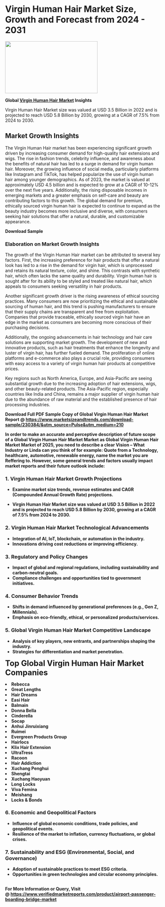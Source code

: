 <H1>Virgin Human Hair Market Size, Growth and Forecast from 2024 - 2031</H1><img class="aligncenter size-medium wp-image-584254" src="https://thirdeyenews.in/wp-content/uploads/2024/09/Global-Market-Research-300x168.jpeg" alt="" width="300" height="168" /><p><strong>Global&nbsp;<a href="https://www.marketsizeandtrends.com/download-sample/230384/&amp;utm_source=Pulse&amp;utm_medium=210">Virgin Human Hair Market</a> Insights</strong></p><p>Virgin Human Hair Market size was valued at USD 3.5 Billion in 2022 and is projected to reach USD 5.8 Billion by 2030, growing at a CAGR of 7.5% from 2024 to 2030.</p><p><h2>Market Growth Insights</h2> <p>The Virgin Human Hair market has been experiencing significant growth driven by increasing consumer demand for high-quality hair extensions and wigs. The rise in fashion trends, celebrity influence, and awareness about the benefits of natural hair has led to a surge in demand for virgin human hair. Moreover, the growing influence of social media, particularly platforms like Instagram and TikTok, has helped popularize the use of virgin human hair among younger demographics. As of 2023, the market is valued at approximately USD 4.5 billion and is expected to grow at a CAGR of 10-12% over the next five years. Additionally, the rising disposable incomes in emerging markets and a greater emphasis on self-care and beauty are contributing factors to this growth. The global demand for premium, ethically sourced virgin human hair is expected to continue to expand as the beauty industry becomes more inclusive and diverse, with consumers seeking hair solutions that offer a natural, durable, and customizable appearance.</p> <p><strong>Download Sample</strong></p> <h3>Elaboration on Market Growth Insights</h3> <p>The growth of the Virgin Human Hair market can be attributed to several key factors. First, the increasing preference for hair products that offer a natural look has led to a rise in the demand for virgin hair, which is unprocessed and retains its natural texture, color, and shine. This contrasts with synthetic hair, which often lacks the same quality and durability. Virgin human hair is sought after for its ability to be styled and treated like natural hair, which appeals to consumers seeking versatility in hair products.</p> <p>Another significant growth driver is the rising awareness of ethical sourcing practices. Many consumers are now prioritizing the ethical and sustainable sourcing of human hair, and this trend is pushing manufacturers to ensure that their supply chains are transparent and free from exploitation. Companies that provide traceable, ethically sourced virgin hair have an edge in the market as consumers are becoming more conscious of their purchasing decisions.</p> <p>Additionally, the ongoing advancements in hair technology and hair care solutions are supporting market growth. The development of new and innovative products, such as hair treatments that enhance the longevity and luster of virgin hair, has further fueled demand. The proliferation of online platforms and e-commerce also plays a crucial role, providing consumers with easy access to a variety of virgin human hair products at competitive prices.</p> <p>Key regions such as North America, Europe, and Asia-Pacific are seeing substantial growth due to the increasing adoption of hair extensions, wigs, and other beauty-related products. The Asia-Pacific region, especially countries like India and China, remains a major supplier of virgin human hair due to the abundance of raw material and the established presence of hair processing industries.</p> <p><strong></p><p><span class=""><strong>Download Full PDF Sample Copy of Global Virgin Human Hair Market Report</strong> @ <a href="https://www.marketsizeandtrends.com/download-sample/230384/&amp;utm_source=Pulse&amp;utm_medium=210" target="_blank">https://www.marketsizeandtrends.com/download-sample/230384/&amp;utm_source=Pulse&amp;utm_medium=210</a></span></p><p>In order to make an accurate and perceptive description of future scope of a Global&nbsp;Virgin Human Hair Market Market as Global&nbsp;Virgin Human Hair Market Market of 2025, you need to describe a clear Vision &ndash; What Industry or Linda can you think of for example: Quote from a Technology, healthcare, automotive, renewable energy, name the market you are Reffering to. However, some general trends and factors usually impact market reports and their future outlook include:</p><h3>1.&nbsp;<strong>Virgin Human Hair Market Growth Projections</strong></h3><ul><li>Examine market size trends, revenue estimates and CAGR (Compounded Annual Growth Rate) projections.</li><li><p>Virgin Human Hair Market size was valued at USD 3.5 Billion in 2022 and is projected to reach USD 5.8 Billion by 2030, growing at a CAGR of 7.5% from 2024 to 2030.</p></li></ul><h3>2.&nbsp;<strong>Virgin Human Hair Market Technological Advancements</strong></h3><ul><li>Integration of AI, IoT, blockchain, or automation in the industry.</li><li>Innovations driving cost reductions or improving efficiency.</li></ul><h3>3.&nbsp;<strong>Regulatory and Policy Changes</strong></h3><ul><li>Impact of global and regional regulations, including sustainability and carbon-neutral goals.</li><li>Compliance challenges and opportunities tied to government initiatives.</li></ul><h3>4.&nbsp;<strong>Consumer Behavior Trends</strong></h3><ul><li>Shifts in demand influenced by generational preferences (e.g., Gen Z, Millennials).</li><li>Emphasis on eco-friendly, ethical, or personalized products/services.</li></ul><h3>5.&nbsp;<strong>Global Virgin Human Hair Market Competitive Landscape</strong></h3><ul><li>Analysis of key players, new entrants, and partnerships shaping the industry.</li><li>Strategies for differentiation and market penetration.</li></ul><p data-pm-slice="1 1 []"><span style="color: inherit; font-family: inherit; font-size: 25px;">Top Global Virgin Human Hair Market Companies</span></p><div class="" data-test-id=""><p><li>Rebecca</li><li> Great Lengths</li><li> Hair Dreams</li><li> Easi Hair</li><li> Balmain</li><li> Donna Bella</li><li> Cinderella</li><li> Socap</li><li> Anhui Jinruixiang</li><li> Ruimei</li><li> Evergreen Products Group</li><li> Hairlocs</li><li> Klix Hair Extension</li><li> UltraTress</li><li> Racoon</li><li> Hair Addiction</li><li> Xuchang Penghui</li><li> Shengtai</li><li> Xuchang Haoyuan</li><li> Long Locks</li><li> Viva Femina</li><li> Meishang</li><li> Locks & Bonds</li></p></div><h3>6.&nbsp;<strong>Economic and Geopolitical Factors</strong></h3><ul><li>Influence of global economic conditions, trade policies, and geopolitical events.</li><li>Resilience of the market to inflation, currency fluctuations, or global crises.</li></ul><h3>7.&nbsp;<strong>Sustainability and ESG (Environmental, Social, and Governance)</strong></h3><ul><li>Adoption of sustainable practices to meet ESG criteria.</li><li>Opportunities in green technologies and circular economy principles.</li></ul><h2><strong style="font-size: 14px;">For More Information or Query, Visit @&nbsp;</strong><a style="background-color: #ffffff; font-size: 14px;" href="https://www.marketsizeandtrends.com/report/virgin-human-hair-market/" target="_blank">https://www.verifiedmarketreports.com/product/airport-passenger-boarding-bridge-market</a></h2>
